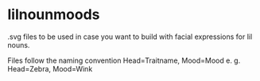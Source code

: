 # lilnounmoods
.svg files to be used in case you want to build with facial expressions for lil nouns.

Files follow the naming convention Head=Traitname, Mood=Mood e. g. Head=Zebra, Mood=Wink
